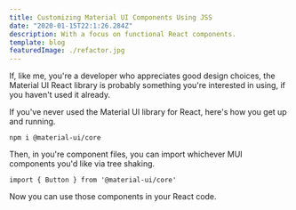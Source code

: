 ```yaml
---
title: Customizing Material UI Components Using JSS
date: "2020-01-15T22:1:26.284Z"
description: With a focus on functional React components.
template: blog
featuredImage: ./refactor.jpg
---
```


If, like me, you're a developer who appreciates good design choices, the Material UI React library is probably something you're interested in using, if you haven't used it already.

If you've never used the Material UI library for React, here's how you get up and running.

`npm i @material-ui/core`

Then, in you're component files, you can import whichever MUI components you'd like via tree shaking.

`import { Button } from '@material-ui/core'`

Now you can use those components in your React code.

